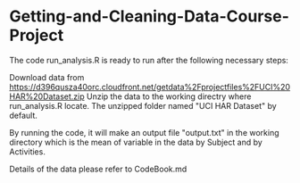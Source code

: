 Getting-and-Cleaning-Data-Course-Project
========================================
The code run_analysis.R is ready to run after the following necessary steps: 

<oi> Download data from https://d396qusza40orc.cloudfront.net/getdata%2Fprojectfiles%2FUCI%20HAR%20Dataset.zip </oi>
<oi> Unzip the data to the working directry where run_analysis.R locate.</oi>
<oi> The unzipped folder named "UCI HAR Dataset" by default. </oi>

By running the code, it will make an output file "output.txt" in the working directory which is the mean of variable in the data by Subject and by Activities. 

Details of the data please refer to CodeBook.md
